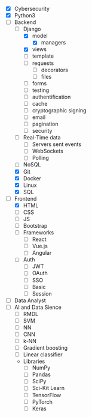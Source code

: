 - [x] Cybersecurity
- [x] Python3
- [ ] Backend
    - [ ] Django
        - [x] model
            - [x] managers
        - [x] views
        - [ ] template
        - [ ] requests
            - [ ] decorators
            - [ ] files
        - [ ] forms
        - [ ] testing
        - [ ] authentification
        - [ ] cache
        - [ ] cryptographic signing
        - [ ] email
        - [ ] pagination
        - [ ] security
    - [ ] Real-Time data
        - [ ] Servers sent events
        - [ ] WebSockets
        - [ ] Polling
    - [ ] NoSQL
    - [x] Git
    - [x] Docker
    - [x] Linux
    - [x] SQL
- [ ] Frontend
    - [x] HTML
    - [ ] CSS
    - [ ] JS
    - [ ] Bootstrap
    - [ ] Frameworks
        - [ ] React
        - [ ] Vue.js
        - [ ] Angular
    - [ ] Auth
        - [ ] JWT
        - [ ] OAuth
        - [ ] SSO
        - [ ] Basic
        - [ ] Session
- [ ] Data Analyst
- [ ] AI and Data Sience
    - [ ] RMDL
    - [ ] SVM
    - [ ] NN
    - [ ] CNN
    - [ ] k-NN
    - [ ] Gradient boosting
    - [ ] Linear classifier
    - Libraries
        - [ ] NumPy
        - [ ] Pandas
        - [ ] SciPy
        - [ ] Sci-Kit Learn
        - [ ] TensorFlow
        - [ ] PyTorch
        - [ ] Keras
